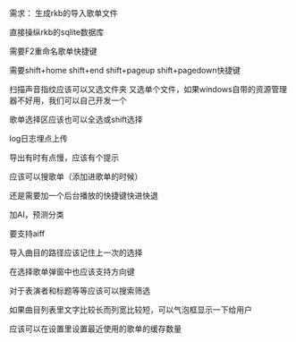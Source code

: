 需求：
生成rkb的导入歌单文件

直接操纵rkb的sqlite数据库

需要F2重命名歌单快捷键

需要shift+home shift+end  shift+pageup shift+pagedown快捷键

扫描声音指纹应该可以又选文件夹 又选单个文件，如果windows自带的资源管理器不好用，我们可以自己开发一个

歌单选择区应该也可以全选或shift选择

log日志埋点上传

导出有时有点慢，应该有个提示

应该可以搜歌单（添加进歌单的时候）

还是需要加一个后台播放的快捷键快进快退

加AI，预测分类

要支持aiff

导入曲目的路径应该记住上一次的选择

在选择歌单弹窗中也应该支持方向键

对于表演者和标题等等应该可以搜索筛选

如果曲目列表里文字比较长而列宽比较短，可以气泡框显示一下给用户

应该可以在设置里设置最近使用的歌单的缓存数量